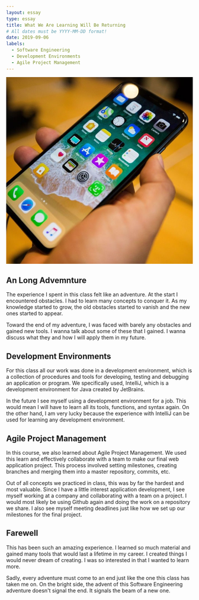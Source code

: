 ```yaml
---
layout: essay
type: essay
title: What We Are Learning Will Be Returning
# All dates must be YYYY-MM-DD format!
date: 2019-09-06
labels:
  - Software Engineering
  - Development Environments
  - Agile Project Management
---
```


<img class="ui medium left floated image" src="../images/iphone.jpg">

## An Long Advemnture

The experience I spent in this class felt like an adventure. At the start I encountered obstacles. I had to learn many concepts to conquer it. As my knowledge started to grow, the old obstacles started to vanish and the new ones started to appear. 

Toward the end of my adventure, I was faced with barely any obstacles and gained new tools. I wanna talk about some of these that I gained. I wanna discuss what they and how I will apply them in my future.

## Development Environments

For this class all our work was done in a development environment, which is a collection of procedures and tools for developing, testing and debugging an application or program. We specifically used, IntelliJ, which is a development environment for Java created by JetBrains.

In the future I see myself using a development environment for a job. This would mean I will have to learn all its tools, functions, and syntax again. On the other hand, I am very lucky because the experience with IntelliJ can be used for learning any development environment.

## Agile Project Management

In this course, we also learned about Agile Project Management. We used this learn and effectively collaborate with a team to make our final web application project. This process involved setting milestones, creating branches and merging them into a master repository, commits, etc. 

Out of all concepts we practiced in class, this was by far the hardest and most valuable. Since I have a little interest application development, I see myself working at a company and collaborating with a team on a project. I would most likely be using Github again and doing the work on a repository we share. I also see myself meeting deadlines just like how we set up our milestones for the final project.

## Farewell

This has been such an amazing experience. I learned so much material and gained many tools that would last a lifetime in my career. I created things I would never dream of creating. I was so interested in that I wanted to learn more. 

Sadly, every adventure must come to an end just like the one this class has taken me on. On the bright side, the advent of this Software Engineering adventure doesn't signal the end. It signals the beam of a new one.
